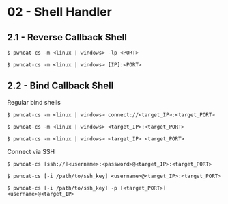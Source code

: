 # 02 - Shell Handler

## 2.1 - Reverse Callback Shell

```
$ pwncat-cs -m <linux | windows> -lp <PORT>

$ pwncat-cs -m <linux | windows> [IP]:<PORT>
```

## 2.2 - Bind Callback Shell

Regular bind shells

```
$ pwncat-cs -m <linux | windows> connect://<target_IP>:<target_PORT>

$ pwncat-cs -m <linux | windows> <target_IP>:<target_PORT>

$ pwncat-cs -m <linux | windows> <target_IP> <target_PORT>
```

Connect via SSH

```
$ pwncat-cs [ssh://]<username>:<password>@<target_IP>:<target_PORT>

$ pwncat-cs [-i /path/to/ssh_key] <username>@<target_IP>:<target_PORT>

$ pwncat-cs [-i /path/to/ssh_key] -p [<target_PORT>] <username>@<target_IP>
```